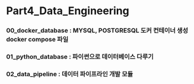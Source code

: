 # Part4_Data_Engineering
### 00_docker_database : MYSQL, POSTGRESQL 도커 컨테이너 생성 docker compose 파일
### 01_python_database : 파이썬으로 데이터베이스 다루기
### 02_data_pipeline : 데이터 파이프라인 개발 모듈
